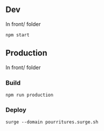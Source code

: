 ## Dev

In front/ folder

```npm start```


## Production

In front/ folder

### Build

```npm run production```

### Deploy

```surge --domain pourritures.surge.sh```
